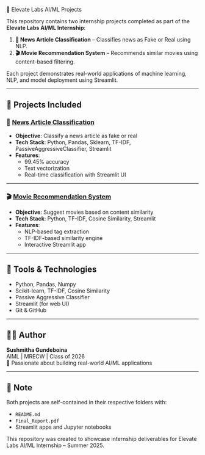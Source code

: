  🤖 Elevate Labs AI/ML Projects

This repository contains two internship projects completed as part of the **Elevate Labs AI/ML Internship**:

1. **📰 News Article Classification** – Classifies news as Fake or Real using NLP.
2. **🎬 Movie Recommendation System** – Recommends similar movies using content-based filtering.

Each project demonstrates real-world applications of machine learning, NLP, and model deployment using Streamlit.

---

## 📁 Projects Included

### 📰 [News Article Classification](./News_Article_Classification)

- **Objective**: Classify a news article as fake or real
- **Tech Stack**: Python, Pandas, Sklearn, TF-IDF, PassiveAggressiveClassifier, Streamlit
- **Features**:
  - 99.45% accuracy
  - Text vectorization
  - Real-time classification with Streamlit UI

---

### 🎬 [Movie Recommendation System](./Movie_Recommendation_System)

- **Objective**: Suggest movies based on content similarity
- **Tech Stack**: Python, TF-IDF, Cosine Similarity, Streamlit
- **Features**:
  - NLP-based tag extraction
  - TF-IDF-based similarity engine
  - Interactive Streamlit app

---

## 🧰 Tools & Technologies

- Python, Pandas, Numpy
- Scikit-learn, TF-IDF, Cosine Similarity
- Passive Aggressive Classifier
- Streamlit (for web UI)
- Git & GitHub

---

## 🧑‍💻 Author

**Sushmitha Gundeboina**  
AIML | MRECW | Class of 2026  
🚀 Passionate about building real-world AI/ML applications

---

## 📝 Note

Both projects are self-contained in their respective folders with:
- `README.md`
- `Final_Report.pdf`
- Streamlit apps and Jupyter notebooks

This repository was created to showcase internship deliverables for Elevate Labs AI/ML Internship – Summer 2025.
